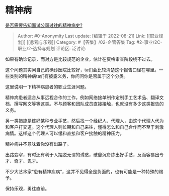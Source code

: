 # 精神病
[是否需要告知面试公司过往的精神病史?](https://www.zhihu.com/question/333162231/answer/2636928906)

> Author: #0-Anonymity
> Last update: [编辑于 2022-08-21]
> Link: [[职业规划]] [[悲观与乐观]]
> Category: #【答集】/02-企管答集
> Tag: #2-事业/2C-职业/2-选择与规划
> 评论区:
> 泛讨论:

如果有确诊记录，而对方是比较规范的企业，估计在资格审查阶段绕不过去。

这个问题其实问自己的确诊医院比较好，ta们会比较清楚这个报告口径在哪里。一些类别的精神病ta们有披露义务，你问问你是否属于这个分类。

这里说明一下精神病患者的职业生涯问题。

精神病患者适合从事远程合作的工作，例如网络接单制作定制手工艺术品、翻译文档、撰写网文等等这类。不与顾客和团队成员直接接触，也就没有多少这类报告的义务。

另一类措施是练好某种专业手艺，然后找一个经纪人、代理人，由这个代理人代为和客户打交道。这个代理人则长期和自己来往，懂得怎么和自己合作而不至于刺激病情。这样这个代理人可以缓和直接和客户接触的精神压力。

精神病并不意味着你没有出路了。

出路变窄，有时还有利于人摆脱无谓的诱惑，破釜沉舟练出好手艺，反而容易出专才、奇才、鬼才。

不少大艺术家“患有精神疾病”，这并不见得全是负面的，也有可能是一种特殊的赐予。

保持乐观，勇往直前。
